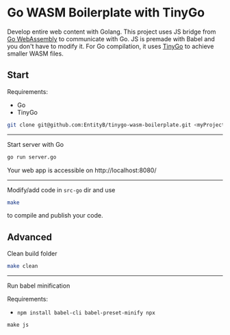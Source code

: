 # Go WASM Boilerplate with TinyGo

Develop entire web content with Golang. This project uses JS bridge from [Go WebAssembly](https://github.com/golang/go/wiki/WebAssembly) to communicate with Go. JS is premade with Babel and you don't have to modify it. 
For Go compilation, it uses [TinyGo](https://github.com/tinygo-org/tinygo) to achieve smaller WASM files. 

## Start

Requirements:
* Go 
* TinyGo

```bash
git clone git@github.com:EntityB/tinygo-wasm-boilerplate.git <myProject> --depth 1
```

---

Start server with Go
```bash
go run server.go
```
Your web app is accessible on http://localhost:8080/

---

Modify/add code in `src-go` dir and use
```bash
make
```
to compile and publish your code. 

## Advanced

Clean build folder
```bash
make clean
```

---

Run babel minification

Requirements:
* `npm install babel-cli babel-preset-minify npx`

```
make js
```
